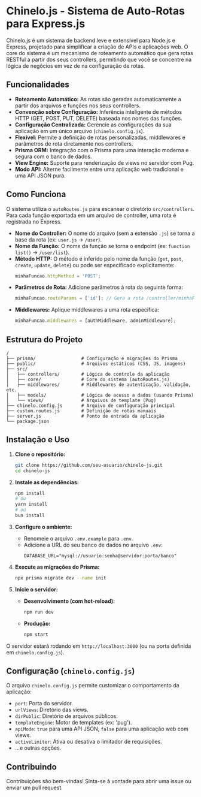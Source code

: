 # Chinelo.js - Sistema de Auto-Rotas para Express.js

Chinelo.js é um sistema de backend leve e extensível para Node.js e Express, projetado para simplificar a criação de APIs e aplicações web. O core do sistema é um mecanismo de roteamento automático que gera rotas RESTful a partir dos seus controllers, permitindo que você se concentre na lógica de negócios em vez de na configuração de rotas.

## Funcionalidades

*   **Roteamento Automático:** As rotas são geradas automaticamente a partir dos arquivos e funções nos seus controllers.
*   **Convenção sobre Configuração:** Inferência inteligente de métodos HTTP (GET, POST, PUT, DELETE) baseada nos nomes das funções.
*   **Configuração Centralizada:** Gerencie as configurações da sua aplicação em um único arquivo (`chinelo.config.js`).
*   **Flexível:** Permite a definição de rotas personalizadas, middlewares e parâmetros de rota diretamente nos controllers.
*   **Prisma ORM:** Integração com o Prisma para uma interação moderna e segura com o banco de dados.
*   **View Engine:** Suporte para renderização de views no servidor com Pug.
*   **Modo API:** Alterne facilmente entre uma aplicação web tradicional e uma API JSON pura.

## Como Funciona

O sistema utiliza o `autoRoutes.js` para escanear o diretório `src/controllers`. Para cada função exportada em um arquivo de controller, uma rota é registrada no Express.

*   **Nome do Controller:** O nome do arquivo (sem a extensão `.js`) se torna a base da rota (ex: `user.js` → `/user`).
*   **Nome da Função:** O nome da função se torna o endpoint (ex: `function list()` → `/user/list`).
*   **Método HTTP:** O método é inferido pelo nome da função (`get`, `post`, `create`, `update`, `delete`) ou pode ser especificado explicitamente:
    ```javascript
    minhaFuncao.httpMethod = 'POST';
    ```
*   **Parâmetros de Rota:** Adicione parâmetros à rota da seguinte forma:
    ```javascript
    minhaFuncao.routeParams = ['id']; // Gera a rota /controller/minhaFuncao/:id
    ```
*   **Middlewares:** Aplique middlewares a uma rota específica:
    ```javascript
    minhaFuncao.middlewares = [authMiddleware, adminMiddleware];
    ```

## Estrutura do Projeto

```
/
├── prisma/                 # Configuração e migrações do Prisma
├── public/                 # Arquivos estáticos (CSS, JS, imagens)
├── src/
│   ├── controllers/        # Lógica de controle da aplicação
│   ├── core/               # Core do sistema (autoRoutes.js)
│   ├── middlewares/        # Middlewares de autenticação, validação, etc.
│   ├── models/             # Lógica de acesso a dados (usando Prisma)
│   └── views/              # Arquivos de template (Pug)
├── chinelo.config.js       # Arquivo de configuração principal
├── custom.routes.js        # Definição de rotas manuais
├── server.js               # Ponto de entrada da aplicação
└── package.json
```

## Instalação e Uso

1.  **Clone o repositório:**
    ```bash
    git clone https://github.com/seu-usuario/chinelo-js.git
    cd chinelo-js
    ```

2.  **Instale as dependências:**
    ```bash
    npm install
    # ou
    yarn install
    # ou
    bun install
    ```

3.  **Configure o ambiente:**
    *   Renomeie o arquivo `.env.example` para `.env`.
    *   Adicione a URL do seu banco de dados no arquivo `.env`:
        ```
        DATABASE_URL="mysql://usuario:senha@servidor:porta/banco"
        ```

4.  **Execute as migrações do Prisma:**
    ```bash
    npx prisma migrate dev --name init
    ```

5.  **Inicie o servidor:**
    *   **Desenvolvimento (com hot-reload):**
        ```bash
        npm run dev
        ```
    *   **Produção:**
        ```bash
        npm start
        ```

O servidor estará rodando em `http://localhost:3000` (ou na porta definida em `chinelo.config.js`).

## Configuração (`chinelo.config.js`)

O arquivo `chinelo.config.js` permite customizar o comportamento da aplicação:

*   `port`: Porta do servidor.
*   `urlViews`: Diretório das views.
*   `dirPublic`: Diretório de arquivos públicos.
*   `templateEngine`: Motor de templates (ex: 'pug').
*   `apiMode`: `true` para uma API JSON, `false` para uma aplicação web com views.
*   `activeLimiter`: Ativa ou desativa o limitador de requisições.
*   ...e outras opções.

## Contribuindo

Contribuições são bem-vindas! Sinta-se à vontade para abrir uma issue ou enviar um pull request.
